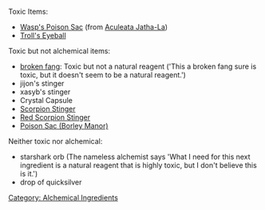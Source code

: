 Toxic Items:

-   [Wasp's Poison Sac](Wasp's_Poison_Sac "wikilink") (from [ Aculeata
    Jatha-La](:Category:Aculeata_Jatha-La "wikilink"))
-   [Troll's Eyeball](Troll's_Eyeball "wikilink")

Toxic but not alchemical items:

-   [broken fang](Broken_Fang "wikilink"): Toxic but not a natural
    reagent ('This a broken fang sure is toxic, but it doesn't seem to
    be a natural reagent.')
-   jijon's stinger
-   xasyb's stinger
-   Crystal Capsule
-   [Scorpion Stinger](Scorpion_Stinger "wikilink")
-   [Red Scorpion Stinger](Red_Scorpion_Stinger "wikilink")
-   [Poison Sac (Borley Manor)](Poison_Sac_(Borley_Manor) "wikilink")

Neither toxic nor alchemical:

-   starshark orb (The nameless alchemist says 'What I need for this
    next ingredient is a natural reagent that is highly toxic, but I
    don't believe this is it.')
-   drop of quicksilver

[Category: Alchemical
Ingredients](Category:_Alchemical_Ingredients "wikilink")
